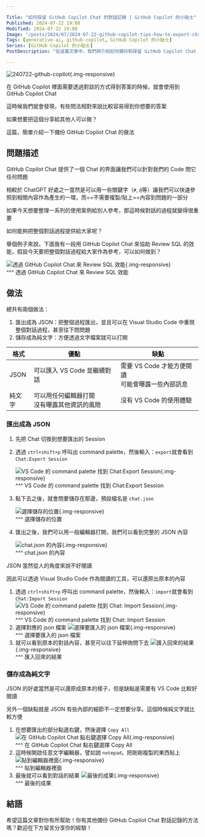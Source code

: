 ```yaml
---

Title: "如何保留 GitHub Copilot Chat 的對話記錄 | GitHub Copilot 的小貼士"  
Published: 2024-07-22 19:00  
Modified: 2024-07-22 19:00  
Image: "/posts/2024/07/2024-07-22-github-copilot-tips-how-to-export-chat-session/240722-github-copilot-20240722190128-b9epxbv.png"  
Tags: [generative-ai, github-copilot, GitHub Copilot 的小貼士]  
Series: [GitHub Copilot 的小貼士]  
PostDescription: "在這篇文章中，我們將介紹如何備份和保留 GitHub Copilot Chat 的對話記錄。了解如何將對話匯出為 JSON 格式，並在 Visual Studio Code 中重現對話過程，或者將對話儲存為純文字以便分享和參考。這些實用的小貼士將幫助你更好地管理和分享你的開發過程，提升工作效率。"

---
```


​![240722-github-copilot](/posts/2024/07/2024-07-22-github-copilot-tips-how-to-export-chat-session/240722-github-copilot-20240722190128-b9epxbv.png "Cover Photo"){.img-responsive}​

在 GitHub Copilot 裡面需要透過對談的方式得到答案的時候，就會使用到 GitHub Copilot Chat

這時候我們就會發現，有些問法相對來說比較容易得到你想要的答案

如果想要把這個分享給其他人可以做？

這篇，簡單介紹一下備份 GitHub Copilot Chat 的做法

<!--more-->

## 問題描述

GitHub Copilot Chat 提供了一個 Chat 的界面讓我們可以針對我們的 Code 問它任何問題

相較於 ChatGPT 好處之一當然是可以用一些關鍵字（`#`​, `@`​ 等）讓我們可以快速參照到相關內容作為產生的一環，而==不需要複製/貼上==內容到問題的一部分

如果今天想要整理一系列的使用案例給別人參考，那這時候對話的過程就變得很重要

如何能夠把整個對話過程提供給大家呢？

舉個例子來說，下面我有一段用 GitHub Copilot Chat 來協助 Review SQL 的效能，假設今天要把整個對話過程給大家作為參考，可以如何做到？

​![透過 GitHub Copilot Chat 來 Review SQL 效能](/posts/2024/07/2024-07-22-github-copilot-tips-how-to-export-chat-session/image-20240722150422-71e546i.jpg "透過 GitHub Copilot Chat 來 Review SQL 效能"){.img-responsive}  
^^^ 透過 GitHub Copilot Chat 來 Review SQL 效能

## 做法

總共有兩個做法：

1. 匯出成為 JSON：把整個過程匯出，並且可以在 Visual Studio Code 中重現整個對話過程，甚至往下問問題
2. 儲存成為純文字：方便透過文字檔案就可以打開

|格式|優點|缺點|
| --------| ----------------------------------------------| ---------------------------------------------------|
|JSON|可以匯入 VS Code 並繼續對話|需要 VS Code 才能方便閱讀<br />可能會曝露一些內部訊息|
|純文字|可以用任何編輯器打開<br />沒有曝露其他資訊的風險|沒有 VS Code 的使用體驗|

### 匯出成為 JSON

1. 先把 Chat 切換到想要匯出的 Session
2. 透過 `ctrl+shift+p`​ 呼叫出 command palette，然後輸入：`export`​就會看到 `Chat:Export Session`​

    ​![VS Code 的 command palette 找到 Chat:Export Session](/posts/2024/07/2024-07-22-github-copilot-tips-how-to-export-chat-session/image-20240722150931-h2y5jm9.jpg "VS Code 的 command palette 找到 Chat:Export Session"){.img-responsive}  
    ^^^ VS Code 的 command palette 找到 Chat:Export Session
3. 點下去之後，就會問要儲存在那邊，預設檔名是 `chat.json`​

    ​![選擇儲存的位置](/posts/2024/07/2024-07-22-github-copilot-tips-how-to-export-chat-session/image-20240722151021-4b001b2.jpg "選擇儲存的位置"){.img-responsive}  
    ^^^ 選擇儲存的位置
4. 匯出之後，我們可以用一般編輯器打開，我們可以看到完整的 JSON 內容

    ​![chat.json 的內容](/posts/2024/07/2024-07-22-github-copilot-tips-how-to-export-chat-session/image-20240722151410-c1i9198.jpg "chat.json 的內容"){.img-responsive}  
    ^^^ chat.json 的內容

JSON 當然從人的角度來說不好閱讀

因此可以透過 Visual Studio Code 作為閱讀的工具，可以還原出原本的內容

1. 透過 `ctrl+shift+p`​ 呼叫出 command palette，然後輸入：`import`​就會看到 `Chat:Import Session`​
    ​![VS Code 的 command palette 找到 Chat: Import Session](/posts/2024/07/2024-07-22-github-copilot-tips-how-to-export-chat-session/image-20240722151550-sdecxt7.jpg "VS Code 的 command palette 找到 Chat: Import Session"){.img-responsive}  
    ^^^ VS Code 的 command palette 找到 Chat: Import Session
2. 選擇對應的 json 檔案
    ​![選擇要匯入的 json 檔案](/posts/2024/07/2024-07-22-github-copilot-tips-how-to-export-chat-session/image-20240722151632-gphpj2k.jpg "選擇要匯入的 json 檔案"){.img-responsive}  
    ^^^ 選擇要匯入的 json 檔案
3. 就可以看到原本的對話內容，甚至可以往下延伸詢問下去
    ​![匯入回來的結果](/posts/2024/07/2024-07-22-github-copilot-tips-how-to-export-chat-session/image-20240722151838-or8pu1l.jpg "匯入回來的結果"){.img-responsive}  
    ^^^ 匯入回來的結果

### 儲存成為純文字

JSON 的好處當然是可以還原成原本的樣子，但是缺點是需要有 VS Code 比較好閱讀

另外一個缺點就是 JSON 有些內部的細節不一定想要分享。這個時候純文字就比較方便

1. 在想要匯出的部分點選右鍵，然後選擇 `Copy All`​
    ​![在 GitHub Copilot Chat 點右鍵選擇 Copy All](/posts/2024/07/2024-07-22-github-copilot-tips-how-to-export-chat-session/image-20240722153003-g4z3k88.jpg "在 GitHub Copilot Chat 點右鍵選擇 Copy All"){.img-responsive}  
    ^^^ 在 GitHub Copilot Chat 點右鍵選擇 Copy All
2. 這時候開啟任意文字編輯器，譬如說 `notepad`​ ，把剛剛複製的東西貼上
    ​![貼到編輯器裡面](/posts/2024/07/2024-07-22-github-copilot-tips-how-to-export-chat-session/image-20240722153155-8hf0prs.jpg "貼到編輯器裡面"){.img-responsive}    
    ^^^ 貼到編輯器裡面
3. 最後就可以看到對話的結果
    ​![最後的成果](/posts/2024/07/2024-07-22-github-copilot-tips-how-to-export-chat-session/image-20240722153223-d3i3gqf.jpg "最後的成果"){.img-responsive}  
    ^^^ 最後的成果

## 結語

希望這篇文章對你有所幫助！你有其他備份 GitHub Copilot Chat 對話記錄的方法嗎？歡迎在下方留言分享你的經驗！

‍
